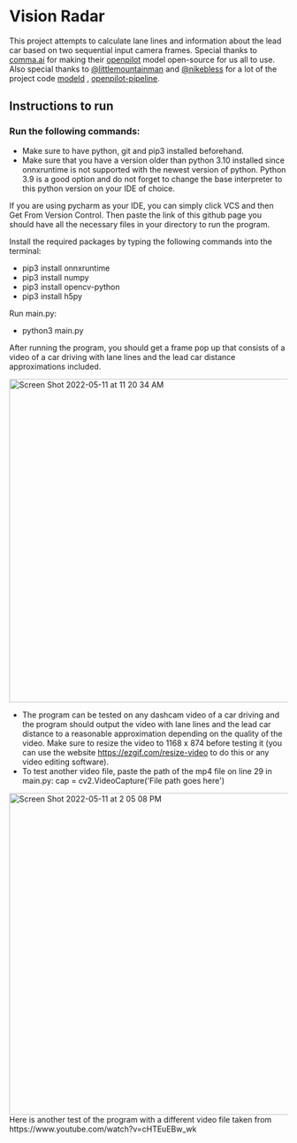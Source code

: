 # Vision Radar

This project attempts to calculate lane lines and information about the lead car based on two sequential input
camera frames. Special thanks to [comma.ai](https://comma.ai) for making their [openpilot](https://github.com/commaai/openpilot)
model open-source for us all to use. Also special thanks to [@littlemountainman](https://github.com/littlemountainman) 
and [@nikebless](https://github.com/nikebless) for a lot of the project code [modeld](https://github.com/littlemountainman/modeld)
, [openpilot-pipeline](https://github.com/nikebless/openpilot-pipeline).

## Instructions to run

### Run the following commands:
- Make sure to have python, git and pip3 installed beforehand.
- Make sure that you have a version older than python 3.10 installed since onnxruntime is not supported with the newest version of python. Python 3.9 is a good option and do not forget to change the base interpreter to this python version on your IDE of choice.

If you are using pycharm as your IDE, you can simply click VCS and then Get From Version Control. Then paste the link of this github page you should have all the necessary files in your directory to run the program.

Install the required packages by typing the following commands into the terminal:
- pip3 install onnxruntime
- pip3 install numpy
- pip3 install opencv-python
- pip3 install h5py

Run main.py:
- python3 main.py

After running the program, you should get a frame pop up that consists of a video of a car driving with lane lines and the lead car distance approximations included.

<img width="585" alt="Screen Shot 2022-05-11 at 11 20 34 AM" src="https://user-images.githubusercontent.com/82610468/167887132-8623061d-2b75-417a-8965-af45a6e217fb.png">

- The program can be tested on any dashcam video of a car driving and the program should output the video with lane lines and the lead car distance to a reasonable approximation depending on the quality of the video. Make sure to resize the video to 1168 x 874 before testing it (you can use the website https://ezgif.com/resize-video to do this or any video editing software).
- To test another video file, paste the path of the mp4 file on line 29 in main.py: cap = cv2.VideoCapture('File path goes here')

<img width="582" alt="Screen Shot 2022-05-11 at 2 05 08 PM" src="https://user-images.githubusercontent.com/82610468/167916827-88dbf084-be49-4218-a7b4-9b10d9aaab74.png">
Here is another test of the program with a different video file taken from https://www.youtube.com/watch?v=cHTEuEBw_wk
